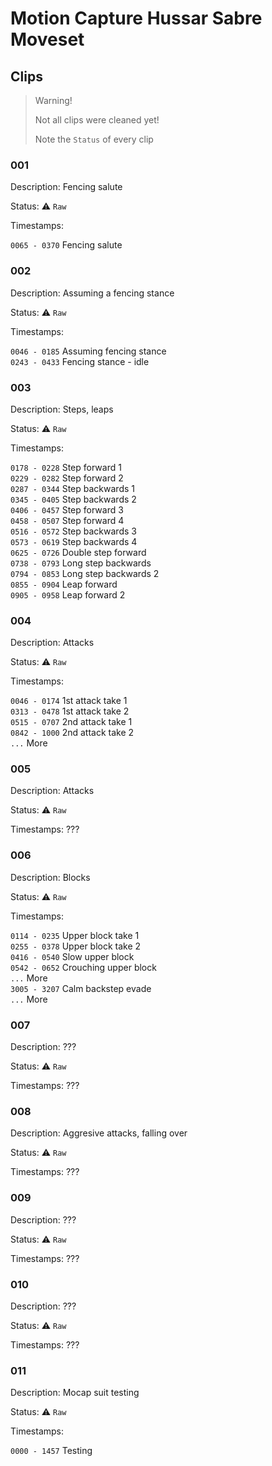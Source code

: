 # Motion Capture Hussar Sabre Moveset

## Clips

> Warning!
>
> Not all clips were cleaned yet!
>
> Note the `Status` of every clip

### 001

Description: Fencing salute

Status: :warning: `Raw`

Timestamps:

`0065 - 0370` Fencing salute

### 002

Description: Assuming a fencing stance

Status: :warning: `Raw`

Timestamps:

`0046 - 0185` Assuming fencing stance  
`0243 - 0433` Fencing stance - idle

### 003

Description: Steps, leaps

Status: :warning: `Raw`

Timestamps:

`0178 - 0228` Step forward 1  
`0229 - 0282` Step forward 2  
`0287 - 0344` Step backwards 1  
`0345 - 0405` Step backwards 2  
`0406 - 0457` Step forward 3  
`0458 - 0507` Step forward 4  
`0516 - 0572` Step backwards 3  
`0573 - 0619` Step backwards 4  
`0625 - 0726` Double step forward  
`0738 - 0793` Long step backwards  
`0794 - 0853` Long step backwards 2  
`0855 - 0904` Leap forward  
`0905 - 0958` Leap forward 2

### 004

Description: Attacks

Status: :warning: `Raw`

Timestamps:

`0046 - 0174` 1st attack take 1  
`0313 - 0478` 1st attack take 2  
`0515 - 0707` 2nd attack take 1  
`0842 - 1000` 2nd attack take 2  
`...` More

### 005

Description: Attacks

Status: :warning: `Raw`

Timestamps: ???

### 006

Description: Blocks

Status: :warning: `Raw`

Timestamps:

`0114 - 0235` Upper block take 1  
`0255 - 0378` Upper block take 2  
`0416 - 0540` Slow upper block  
`0542 - 0652` Crouching upper block  
`...` More  
`3005 - 3207` Calm backstep evade  
`...` More

### 007

Description: ???

Status: :warning: `Raw`

Timestamps: ???

### 008

Description: Aggresive attacks, falling over

Status: :warning: `Raw`

Timestamps: ???

### 009

Description: ???

Status: :warning: `Raw`

Timestamps: ???

### 010

Description: ???

Status: :warning: `Raw`

Timestamps: ???

### 011

Description: Mocap suit testing

Status: :warning: `Raw`

Timestamps:

`0000 - 1457` Testing

